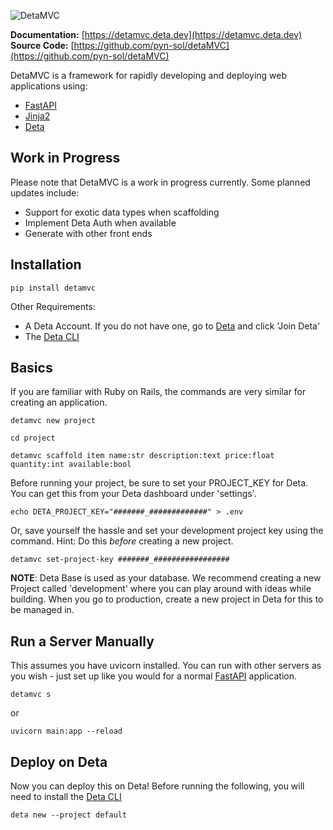 ![DetaMVC](https://detamvc.deta.dev/assets/images/detamvc.png)    


**Documentation:** [https://detamvc.deta.dev](https://detamvc.deta.dev)  
**Source Code:** [https://github.com/pyn-sol/detaMVC](https://github.com/pyn-sol/detaMVC)  


DetaMVC is a framework for rapidly developing and deploying web applications using:
- [FastAPI](https://fastapi.tiangolo.com/)
- [Jinja2](https://fastapi.tiangolo.com/advanced/templates/?h=jinja2)
- [Deta](https://docs.deta.sh/docs/home)  


## Work in Progress
Please note that DetaMVC is a work in progress currently. Some planned updates include:
- Support for exotic data types when scaffolding
- Implement Deta Auth when available
- Generate with other front ends

## Installation
```
pip install detamvc
```

Other Requirements:
- A Deta Account. If you do not have one, go to [Deta](https://www.deta.sh/) and click 'Join Deta'
- The [Deta CLI](https://docs.deta.sh/docs/cli/install)


## Basics
If you are familiar with Ruby on Rails, the commands are very similar for creating an application. 

```
detamvc new project

cd project

detamvc scaffold item name:str description:text price:float quantity:int available:bool
```

Before running your project, be sure to set your PROJECT_KEY for Deta. You can get this from your Deta dashboard under 'settings'.


```
echo DETA_PROJECT_KEY="#######_#############" > .env
```

Or, save yourself the hassle and set your development project key using the command. Hint: Do this _before_ creating a new project.

```
detamvc set-project-key #######_#################
```

**NOTE**: Deta Base is used as your database. We recommend creating a new Project called 'development' where you can play around with ideas while building. When you go to production, create a new project in Deta for this to be managed in.

## Run a Server Manually

This assumes you have uvicorn installed. You can run with other servers as you wish - just set up like you would for a normal [FastAPI](https://fastapi.tiangolo.com/deployment/manually/ "Run a Server Manually - Uvicorn") application.
```
detamvc s
```
or
```
uvicorn main:app --reload
```

## Deploy on Deta
Now you can deploy this on Deta!
Before running the following, you will need to install the [Deta CLI](https://docs.deta.sh/docs/cli/install)
```
deta new --project default
```